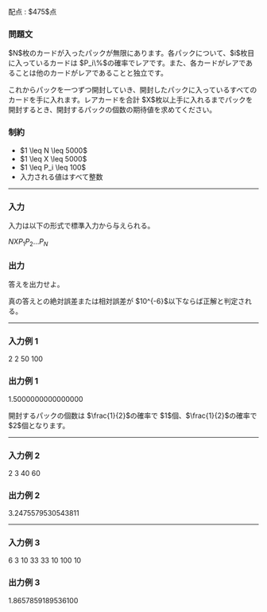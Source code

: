 
<div>

<span>

<span>

<p>
配点 : $475$点
</p>

<div>

<section>

### **問題文**

<p>
$N$枚のカードが入ったパックが無限にあります。各パックについて、$i$枚目に入っているカードは $P_i\%$の確率でレアです。また、各カードがレアであることは他のカードがレアであることと独立です。
</p>

<p>
これからパックを一つずつ開封していき、開封したパックに入っているすべてのカードを手に入れます。レアカードを合計 $X$枚以上手に入れるまでパックを開封するとき、開封するパックの個数の期待値を求めてください。
</p>

</section>

</div>

<div>

<section>

### **制約**

<ul>

<li>
$1 \leq N \leq 5000$
</li>

<li>
$1 \leq X \leq 5000$
</li>

<li>
$1 \leq P_i \leq 100$
</li>

<li>
入力される値はすべて整数
</li>

</ul>

</section>

</div>

---

<div>

<div>

<section>

### **入力**

<p>
入力は以下の形式で標準入力から与えられる。
</p>

<div>

$N$$X$$P_1$$P_2$$\ldots$$P_N$
</div>

</section>

</div>

<div>

<section>

### **出力**

<p>
答えを出力せよ。
</p>

<p>
真の答えとの絶対誤差または相対誤差が $10^{-6}$以下ならば正解と判定される。
</p>

</section>

</div>

</div>

---

<div>

<section>

### **入力例 1**

<div>

2 2
50 100

</div>

</section>

</div>

<div>

<section>

### **出力例 1**

<div>

1.5000000000000000

</div>

<p>
開封するパックの個数は $\frac{1}{2}$の確率で $1$個、$\frac{1}{2}$の確率で $2$個となります。
</p>

</section>

</div>

---

<div>

<section>

### **入力例 2**

<div>

2 3
40 60

</div>

</section>

</div>

<div>

<section>

### **出力例 2**

<div>

3.2475579530543811

</div>

</section>

</div>

---

<div>

<section>

### **入力例 3**

<div>

6 3
10 33 33 10 100 10

</div>

</section>

</div>

<div>

<section>

### **出力例 3**

<div>

1.8657859189536100

</div>

</section>

</div>

</span>

</span>

</div>

